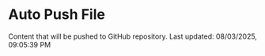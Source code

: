 # Auto Push File

Content that will be pushed to GitHub repository.
Last updated: 08/03/2025, 09:05:39 PM